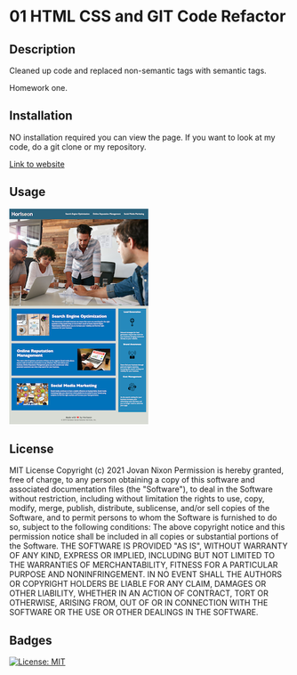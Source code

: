 # 01 HTML CSS and GIT Code Refactor

## Description 

Cleaned up code and replaced non-semantic tags with semantic tags.

Homework one.

## Installation 

NO installation required you can view the page. If you want to look at my code, do a git clone or my repository. 

[Link to website](https://jmnfire.github.io/01-HTML-CSS-and-GIT-Code-Refactor/)

## Usage

![screenshot](assets/images/screencapture-file-Users-JovanNixon-Desktop-homework-01-HTML-CSS-and-GIT-Code-Refactor-index-html-2021-02-19-10_22_00-NEW.png)


## License 

MIT License
Copyright (c) 2021 Jovan Nixon
Permission is hereby granted, free of charge, to any person obtaining a copy
of this software and associated documentation files (the "Software"), to deal
in the Software without restriction, including without limitation the rights
to use, copy, modify, merge, publish, distribute, sublicense, and/or sell
copies of the Software, and to permit persons to whom the Software is
furnished to do so, subject to the following conditions:
The above copyright notice and this permission notice shall be included in all
copies or substantial portions of the Software.
THE SOFTWARE IS PROVIDED "AS IS", WITHOUT WARRANTY OF ANY KIND, EXPRESS OR
IMPLIED, INCLUDING BUT NOT LIMITED TO THE WARRANTIES OF MERCHANTABILITY,
FITNESS FOR A PARTICULAR PURPOSE AND NONINFRINGEMENT. IN NO EVENT SHALL THE
AUTHORS OR COPYRIGHT HOLDERS BE LIABLE FOR ANY CLAIM, DAMAGES OR OTHER
LIABILITY, WHETHER IN AN ACTION OF CONTRACT, TORT OR OTHERWISE, ARISING FROM,
OUT OF OR IN CONNECTION WITH THE SOFTWARE OR THE USE OR OTHER DEALINGS IN THE
SOFTWARE.

## Badges

[![License: MIT](https://img.shields.io/badge/License-MIT-yellow.svg)](https://opensource.org/licenses/MIT)

